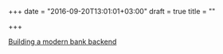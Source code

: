 +++
date = "2016-09-20T13:01:01+03:00"
draft = true
title = ""

+++

<p><a href="https://monzo.com/blog/2016/09/19/building-a-modern-bank-backend">Building a modern bank backend </a></p>
